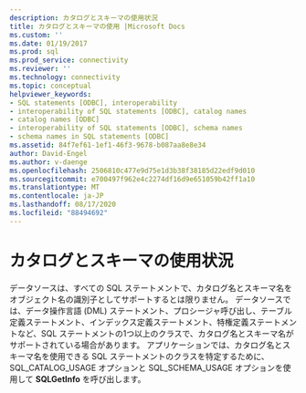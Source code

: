 ```yaml
---
description: カタログとスキーマの使用状況
title: カタログとスキーマの使用 |Microsoft Docs
ms.custom: ''
ms.date: 01/19/2017
ms.prod: sql
ms.prod_service: connectivity
ms.reviewer: ''
ms.technology: connectivity
ms.topic: conceptual
helpviewer_keywords:
- SQL statements [ODBC], interoperability
- interoperability of SQL statements [ODBC], catalog names
- catalog names [ODBC]
- interoperability of SQL statements [ODBC], schema names
- schema names in SQL statements [ODBC]
ms.assetid: 84f7ef61-1ef1-46f3-9678-b087aa8e8e34
author: David-Engel
ms.author: v-daenge
ms.openlocfilehash: 2506810c477e9d75e1d3b38f38185d22edf9d010
ms.sourcegitcommit: e700497f962e4c2274df16d9e651059b42ff1a10
ms.translationtype: MT
ms.contentlocale: ja-JP
ms.lasthandoff: 08/17/2020
ms.locfileid: "88494692"
---
```

# <a name="catalog-and-schema-usage"></a>カタログとスキーマの使用状況
データソースは、すべての SQL ステートメントで、カタログ名とスキーマ名をオブジェクト名の識別子としてサポートするとは限りません。 データソースでは、データ操作言語 (DML) ステートメント、プロシージャ呼び出し、テーブル定義ステートメント、インデックス定義ステートメント、特権定義ステートメントなど、SQL ステートメントの1つ以上のクラスで、カタログ名とスキーマ名がサポートされている場合があります。 アプリケーションでは、カタログ名とスキーマ名を使用できる SQL ステートメントのクラスを特定するために、SQL_CATALOG_USAGE オプションと SQL_SCHEMA_USAGE オプションを使用して **SQLGetInfo** を呼び出します。
